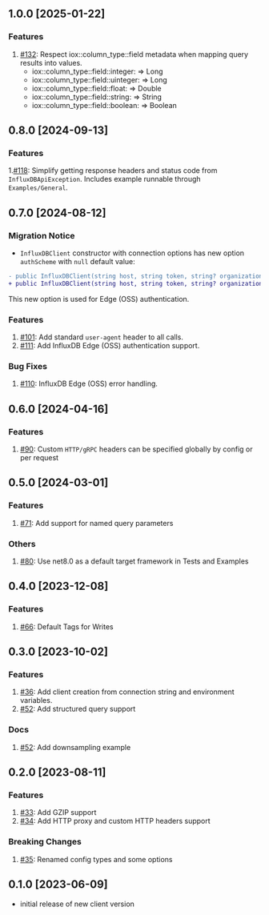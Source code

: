 ## 1.0.0 [2025-01-22]

### Features

1. [#132](https://github.com/InfluxCommunity/influxdb3-csharp/pull/132): Respect iox::column_type::field metadata when
   mapping query results into values.
    - iox::column_type::field::integer: => Long
    - iox::column_type::field::uinteger: => Long
    - iox::column_type::field::float: => Double
    - iox::column_type::field::string: => String
    - iox::column_type::field::boolean: => Boolean

## 0.8.0 [2024-09-13]

### Features

1.[#118](https://github.com/InfluxCommunity/influxdb3-csharp/pull/118): Simplify getting response headers and status code from `InfluxDBApiException`.  Includes example runnable through `Examples/General`.

## 0.7.0 [2024-08-12]

### Migration Notice

- `InfluxDBClient` constructor with connection options has new option `authScheme` with `null` default value:

```diff
- public InfluxDBClient(string host, string token, string? organization = null, string? database = null);
+ public InfluxDBClient(string host, string token, string? organization = null, string? database = null, string? authScheme = null)
```

  This new option is used for Edge (OSS) authentication.

### Features

1. [#101](https://github.com/InfluxCommunity/influxdb3-csharp/pull/101): Add standard `user-agent` header to all calls.
1. [#111](https://github.com/InfluxCommunity/influxdb3-csharp/pull/111): Add InfluxDB Edge (OSS) authentication support.

### Bug Fixes

1. [#110](https://github.com/InfluxCommunity/influxdb3-csharp/pull/110): InfluxDB Edge (OSS) error handling.

## 0.6.0 [2024-04-16]

### Features

1. [#90](https://github.com/InfluxCommunity/influxdb3-csharp/pull/90): Custom `HTTP/gRPC` headers can be specified globally by config or per request

## 0.5.0 [2024-03-01]

### Features

1. [#71](https://github.com/InfluxCommunity/influxdb3-csharp/pull/71): Add support for named query parameters

### Others

1. [#80](https://github.com/InfluxCommunity/influxdb3-csharp/pull/80): Use net8.0 as a default target framework in Tests and Examples

## 0.4.0 [2023-12-08]

### Features

1. [#66](https://github.com/InfluxCommunity/influxdb3-csharp/pull/66): Default Tags for Writes

## 0.3.0 [2023-10-02]

### Features

1. [#36](https://github.com/InfluxCommunity/influxdb3-csharp/pull/46): Add client creation from connection string
and environment variables.
1. [#52](https://github.com/InfluxCommunity/influxdb3-csharp/pull/52): Add structured query support

### Docs

1. [#52](https://github.com/InfluxCommunity/influxdb3-csharp/pull/52): Add downsampling example

## 0.2.0 [2023-08-11]

### Features

1. [#33](https://github.com/InfluxCommunity/influxdb3-csharp/pull/33): Add GZIP support
1. [#34](https://github.com/InfluxCommunity/influxdb3-csharp/pull/34): Add HTTP proxy and custom HTTP headers support

### Breaking Changes

1. [#35](https://github.com/InfluxCommunity/influxdb3-csharp/pull/35): Renamed config types and some options

## 0.1.0 [2023-06-09]

- initial release of new client version

